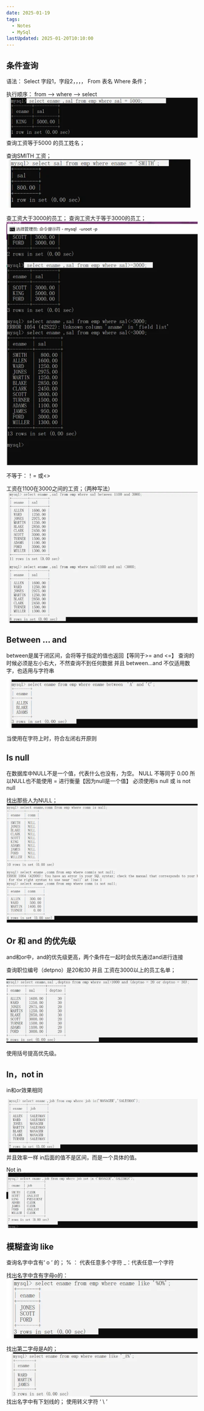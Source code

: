 ```yaml
---
date: 2025-01-19
tags:
  - Notes
  - MySql
lastUpdated: 2025-01-20T10:10:00
---
```


## 条件查询

语法：
Select
字段1，字段2，，，，
From
表名
Where
条件；

执行顺序： from —> where —> select
![img.webp](../../public/note/MySql/%E6%9D%A1%E4%BB%B6%E6%9F%A5%E8%AF%A2/img.webp)
查询工资等于5000 的员工姓名；

查询SMITH 工资；
![img_1.webp](../../public/note/MySql/%E6%9D%A1%E4%BB%B6%E6%9F%A5%E8%AF%A2/img_1.webp)

查工资大于3000的员工；
查询工资大于等于3000的员工；
![img_2.webp](../../public/note/MySql/%E6%9D%A1%E4%BB%B6%E6%9F%A5%E8%AF%A2/img_2.webp)

不等于：！= 或<>

工资在1100在3000之间的工资；（两种写法）
![img_3.webp](../../public/note/MySql/%E6%9D%A1%E4%BB%B6%E6%9F%A5%E8%AF%A2/img_3.webp)

## Between ... and

between是属于闭区间，会将等于指定的值也返回【等同于>= and <=】
查询的时候必须是左小右大，不然查询不到任何数据
并且 between…and 不仅适用数字，也适用与字符串

![img_4.webp](../../public/note/MySql/%E6%9D%A1%E4%BB%B6%E6%9F%A5%E8%AF%A2/img_4.webp)

当使用在字符上时，符合左闭右开原则

## Is null

在数据库中NULL不是一个值，代表什么也没有，为空。
NULL 不等同于 0.00
所以NULL也不能使用 = 进行衡量【因为null是一个值】
必须使用is null 或 is not null

找出那些人为NULL；
![img_5.webp](../../public/note/MySql/%E6%9D%A1%E4%BB%B6%E6%9F%A5%E8%AF%A2/img_5.webp)

## Or 和 and 的优先级

and和or中，and的优先级更高，两个条件在一起时会优先通过and进行连接

查询职位编号（detpno）是20和30 并且 工资在3000以上的员工名单；

![img_6.webp](../../public/note/MySql/%E6%9D%A1%E4%BB%B6%E6%9F%A5%E8%AF%A2/img_6.webp)

使用括号提高优先级。

## In，not in

in和or效果相同

![img_7.webp](../../public/note/MySql/%E6%9D%A1%E4%BB%B6%E6%9F%A5%E8%AF%A2/img_7.webp)
并且效率一样
in后面的值不是区间，而是一个具体的值。

Not in
![img_8.webp](../../public/note/MySql/%E6%9D%A1%E4%BB%B6%E6%9F%A5%E8%AF%A2/img_8.webp)

## 模糊查询 like

查询名字中含有‘ o ’ 的；
% ： 代表任意多个字符
_：代表任意一个字符

找出名字中含有字母o的：
![img_9.webp](../../public/note/MySql/%E6%9D%A1%E4%BB%B6%E6%9F%A5%E8%AF%A2/img_9.webp)

找出第二字母是A的；
![img_10.webp](../../public/note/MySql/%E6%9D%A1%E4%BB%B6%E6%9F%A5%E8%AF%A2/img_10.webp)
找出名字中有下划线的；
使用转义字符 ‘ \ ’



